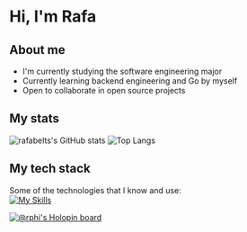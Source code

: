 # Hi, I'm Rafa
## About me
- I'm currently studying the software engineering major
- Currently learning backend engineering and Go by myself
- Open to collaborate in open source projects
## My stats
![rafabelts's GitHub stats](https://github-readme-stats.vercel.app/api?username=rafabelts&show_icons=true&theme=tokyonight)
![Top Langs](https://github-readme-stats.vercel.app/api/top-langs/?username=anuraghazra&layout=compact&theme=tokyonight)
## My tech stack
Some of the technologies that I know and use:</br>
[![My Skills](https://skillicons.dev/icons?i=js,dart,react,flutter,nodejs,figma,git,github,vim&theme=dark)](https://skillicons.dev)

[![@rphi's Holopin board](https://holopin.io/api/user/board?user=rafabelts)](https://holopin.io/@rafabelts)
